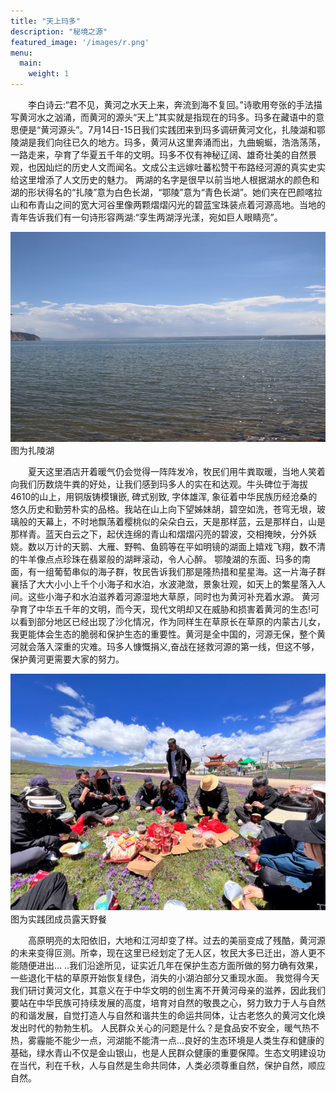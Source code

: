 ```yaml
---
title: "天上玛多"
description: "秘境之源"
featured_image: '/images/r.png'
menu:
  main:
    weight: 1
---
```

<div style="text-align: left; text-indent: 2em;">李白诗云:“君不见，黄河之水天上来，奔流到海不复回。”诗歌用夸张的手法描写黄河水之汹涌，而黄河的源头“天上”其实就是指现在的玛多。玛多在藏语中的意思便是“黄河源头”。7月14日-15日我们实践团来到玛多调研黄河文化，扎陵湖和鄂陵湖是我们向往已久的地方。玛多，黄河从这里奔涌而出，九曲蜿蜒，浩浩荡荡，一路走来，孕育了华夏五千年的文明。玛多不仅有神秘辽阔、雄奇壮美的自然景观，也因灿烂的历史人文而闻名。文成公主远嫁吐蕃松赞干布路经河源的真实史实给这里增添了人文历史的魅力。
两湖的名字是很早以前当地人根据湖水的颜色和湖的形状得名的“扎陵”意为白色长湖，“鄂陵”意为“青色长湖”。她们夹在巴颜喀拉山和布青山之间的宽大河谷里像两颗熠熠闪光的碧蓝宝珠装点着河源高地。当地的青年告诉我们有一句诗形容两湖:“孪生两湖浮光漾，宛如巨人眼睛亮”。</div>

![markdown](/images/one.png)
图为扎陵湖
<div style="text-align: left; text-indent: 2em;">夏天这里酒店开着暖气仍会觉得一阵阵发冷，牧民们用牛粪取暖，当地人笑着向我们历数烧牛粪的好处，让我们感到玛多人的实在和达观。牛头碑位于海拔4610的山上，用铜版铸模镶嵌, 碑式别致, 字体雄浑, 象征着中华民族历经沧桑的悠久历史和勤劳朴实的品格。我站在山上向下望姊妹胡，碧空如洗，苍穹无垠，玻璃般的天幕上，不时地飘荡着樱桃似的朵朵白云，天是那样蓝，云是那样白，山是那样青。蓝天白云之下，起伏连绵的青山和熠熠闪亮的碧波，交相掩映，分外妖娆。数以万计的天鹅、大雁、野鸭、鱼鸥等在平如明镜的湖面上嬉戏飞翔，数不清的牛羊像点点珍珠在翡翠般的湖畔滚动，令人心醉。
鄂陵湖的东面、玛多的南面，有一组葡萄串似的海子群，牧民告诉我们那是隆热措和星星海。这一片海子群襄括了大大小小上千个小海子和水泊，水波滟潋，景象壮观，如天上的繁星落入人间。这些小海子和水泊滋养着河源湿地大草原，同时也为黄河补充着水源。
黄河孕育了中华五千年的文明，而今天，现代文明却又在威胁和损害着黄河的生态!可以看到部分地区已经出现了沙化情况，作为同样生在草原长在草原的内蒙古儿女，我更能体会生态的脆弱和保护生态的重要性。黄河是全中国的，河源无保，整个黄河就会落入深重的灾难。玛多人慷慨捐义,奋战在拯救河源的第一线，但这不够，保护黄河更需要大家的努力。</div>

![markdown](/images/oneone.png)
图为实践团成员露天野餐
<div style="text-align: left; text-indent: 2em;">高原明亮的太阳依旧，大地和江河却变了样。过去的美丽变成了残酷，黄河源的未来变得叵测。所幸，现在这里已经划定了无人区，牧民大多已迁出，游人更不能随便进出... ..我们沿途所见，证实近几年在保护生态方面所做的努力确有效果，一些退化干枯的草原开始恢复绿色，消失的小湖泊部分又重现水面。
我觉得今天我们研讨黄河文化，其意义在于中华文明的创生离不开黄河母亲的滋养，因此我们要站在中华民族可持续发展的高度，培育对自然的敬畏之心，努力致力于人与自然的和谐发展，自觉打造人与自然和谐共生的命运共同体，让古老悠久的黄河文化焕发出时代的勃勃生机。
人民群众关心的问题是什么？是食品安不安全，暖气热不热，雾霾能不能少一点，河湖能不能清一点…良好的生态环境是人类生存和健康的基础，绿水青山不仅是金山银山，也是人民群众健康的重要保障。生态文明建设功在当代，利在千秋，人与自然是生命共同体，人类必须尊重自然，保护自然，顺应自然。</div>
